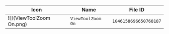| Icon | Name | File ID |
| ---  | ---  | ---     |
| ![](ViewToolZoom On.png) | `ViewToolZoom On` | `1046158696650768187` |
